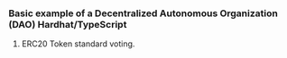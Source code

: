 ### Basic example of a Decentralized Autonomous Organization (DAO) Hardhat/TypeScript

1. ERC20 Token standard voting.
